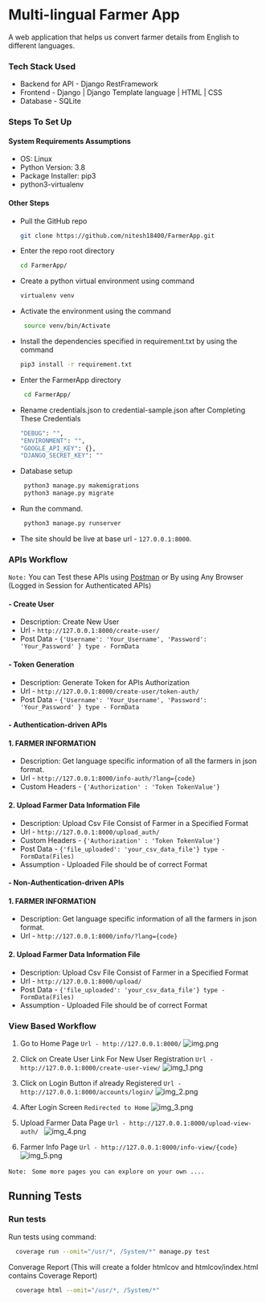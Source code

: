 # Multi-lingual Farmer App

A web application that helps us convert farmer details from English to
different languages.

### Tech Stack Used

- Backend for API - Django RestFramework
- Frontend - Django | Django Template language | HTML | CSS
- Database - SQLite
### Steps To Set Up

#### System Requirements Assumptions
 - OS: Linux 
 - Python Version: 3.8
 - Package Installer: pip3
 - python3-virtualenv
#### Other Steps
 - Pull the GitHub repo 
    ```bash 
    git clone https://github.com/nitesh18400/FarmerApp.git
   ```
 - Enter the repo root directory
    ```bash 
    cd FarmerApp/
   ```
 - Create a python virtual environment using command
    ```bash 
    virtualenv venv
   ```
 - Activate the environment using the command
   ```bash 
    source venv/bin/Activate
   ```
 - Install the dependencies specified in requirement.txt by using the command 
    ```bash 
    pip3 install -r requirement.txt
   ```
 - Enter the FarmerApp directory
   ```bash 
    cd FarmerApp/
   ```
 - Rename credentials.json to credential-sample.json after Completing These Credentials
    ```bash
   "DEBUG": "",
   "ENVIRONMENT": "",
   "GOOGLE_API_KEY": {},
   "DJANGO_SECRET_KEY": ""
   ```
 - Database setup
   ```bash
    python3 manage.py makemigrations
    python3 manage.py migrate
   ```

 - Run the command.
   ```bash
    python3 manage.py runserver
   ```
 - The site should be live at base url - ```127.0.0.1:8000```.


### APIs Workflow

```Note:``` You can Test these APIs using [Postman](https://www.postman.com/downloads/) or By using Any Browser (Logged in Session for Authenticated APIs) 

#### - Create User 
- Description: Create New User 
- Url - ```http://127.0.0.1:8000/create-user/```
- Post Data - ```{'Username': 'Your_Username', 'Password': 'Your_Password' } type - FormData```

#### - Token Generation
- Description: Generate Token for APIs Authorization
- Url - ```http://127.0.0.1:8000/create-user/token-auth/```
- Post Data - ```{'Username': 'Your_Username', 'Password': 'Your_Password' } type - FormData```

#### - Authentication-driven APIs

#### 1. FARMER INFORMATION

- Description: Get language specific information of all the farmers in json format. 
- Url - ```http://127.0.0.1:8000/info-auth/?lang={code}``` 
- Custom Headers - ```{'Authorization' : 'Token TokenValue'}```

#### 2. Upload Farmer Data Information File

- Description: Upload Csv File Consist of Farmer in a Specified Format
- Url - ```http://127.0.0.1:8000/upload_auth/```
- Custom Headers - ```{'Authorization' : 'Token TokenValue'}```
- Post Data - ```{'file_uploaded': 'your_csv_data_file'} type - FormData(Files)```
- Assumption - Uploaded File should be of correct Format


#### - Non-Authentication-driven APIs

#### 1. FARMER INFORMATION

- Description: Get language specific information of all the farmers in json format. 
- Url - ```http://127.0.0.1:8000/info/?lang={code}```

#### 2. Upload Farmer Data Information File

- Description: Upload Csv File Consist of Farmer in a Specified Format
- Url - ```http://127.0.0.1:8000/upload/```
- Post Data - ```{'file_uploaded': 'your_csv_data_file'} type - FormData(Files)```
- Assumption - Uploaded File should be of correct Format

### View Based Workflow

1. Go to Home Page ```Url - http://127.0.0.1:8000/```
![img.png](ReadmeImages/img.png)

2. Click on Create User Link For New User Registration ```Url - http://127.0.0.1:8000/create-user-view/```
![img_1.png](ReadmeImages/img_1.png)

3. Click on Login Button if already Registered ```Url - http://127.0.0.1:8000/accounts/login/```
![img_2.png](ReadmeImages/img_2.png)

4. After Login Screen  ```Redirected to Home```
![img_3.png](ReadmeImages/img_3.png)

5. Upload Farmer Data Page ```Url - http://127.0.0.1:8000/upload-view-auth/ ``` 
![img_4.png](ReadmeImages/img_4.png)

6. Farmer Info Page ```Url - http://127.0.0.1:8000/info-view/{code}```
![img_5.png](ReadmeImages/img_5.png)

```Note:``` ``` Some more pages you can explore on your own ....```

## Running Tests

### Run tests

Run tests using command:
```bash
  coverage run --omit="/usr/*, /System/*" manage.py test
```

Converage Report (This will create a folder htmlcov and htmlcov/index.html contains Coverage Report)
```bash
  coverage html --omit="/usr/*, /System/*"
```

